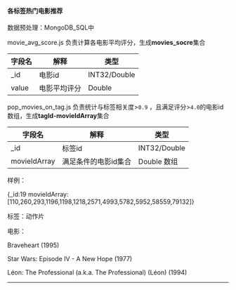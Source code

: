 #### 各标签热门电影推荐

数据预处理：MongoDB_SQL中

movie_avg_score.js 负责计算各电影平均评分，生成**movies_socre**集合

| 字段名 | 解释         | 类型         |
| ------ | ------------ | ------------ |
| _id    | 电影id       | INT32/Double |
| value  | 电影平均评分 | Double       |

pop_movies_on_tag.js 负责统计与标签相关度>`0.9` ，且满足评分>`4.0`的电影id数组，生成**tagId-movieIdArray**集合

| 字段名       | 解释                 | 类型         |
| ------------ | -------------------- | ------------ |
| _id          | 标签id               | INT32/Double |
| movieIdArray | 满足条件的电影id集合 | Double 数组  |

样例：

{_id:19 movieIdArray:[110,260,293,1196,1198,1218,2571,4993,5782,5952,58559,79132]}

标签：动作片

电影：

Braveheart (1995)

Star Wars: Episode IV - A New Hope (1977)

Léon: The Professional (a.k.a. The Professional) (Léon) (1994)

----



